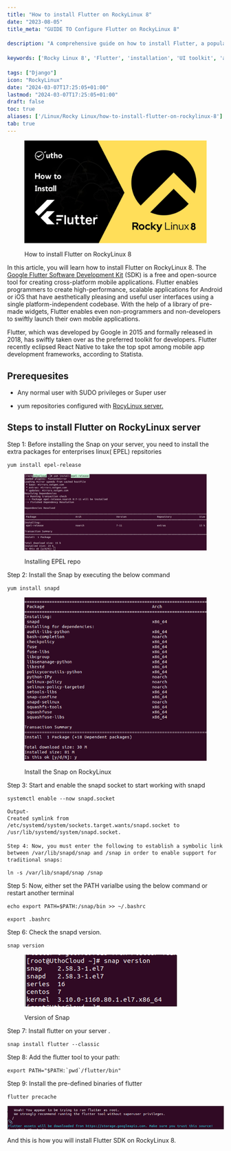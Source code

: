 ```yaml
---
title: "How to install Flutter on RockyLinux 8"
date: "2023-08-05"
title_meta: "GUIDE TO Configure Flutter on RockyLinux 8"

description: "A comprehensive guide on how to install Flutter, a popular UI toolkit for building natively compiled applications, on Rocky Linux 8."

keywords: ['Rocky Linux 8', 'Flutter', 'installation', 'UI toolkit', 'app development', 'Linux']

tags: ["Django"]
icon: "RockyLinux"
date: "2024-03-07T17:25:05+01:00"
lastmod: "2024-03-07T17:25:05+01:00" 
draft: false
toc: true
aliases: ['/Linux/Rocky Linux/how-to-install-flutter-on-rockylinux-8']
tab: true
---
```


<figure>

![How to install Flutter on RockyLinux 8](images/How-to-install-Flutter-on-RockyLinux-8.jpg)

<figcaption>

How to install Flutter on RockyLinux 8

</figcaption>

</figure>

In this article, you will learn how to install Flutter on RockyLinux 8. The [Google Flutter Software Development Kit](https://www.google.com/url?sa=t&rct=j&q=&esrc=s&source=web&cd=&cad=rja&uact=8&ved=2ahUKEwjDkcjXh87_AhXwTWwGHT1DAWkQFnoECCwQAQ&url=https%3A%2F%2Fen.wikipedia.org%2Fwiki%2FFlutter_(software)&usg=AOvVaw1z7ttZfRm6kiLnu3vpU37s&opi=89978449) (SDK) is a free and open-source tool for creating cross-platform mobile applications. Flutter enables programmers to create high-performance, scalable applications for Android or iOS that have aesthetically pleasing and useful user interfaces using a single platform-independent codebase. With the help of a library of pre-made widgets, Flutter enables even non-programmers and non-developers to swiftly launch their own mobile applications.

Flutter, which was developed by Google in 2015 and formally released in 2018, has swiftly taken over as the preferred toolkit for developers. Flutter recently eclipsed React Native to take the top spot among mobile app development frameworks, according to Statista.

## Prerequesites

- Any normal user with SUDO privileges or Super user

- yum repositories configured with [RocyLinux server.](https://utho.com/docs/tutorial/microhost-product-details/)

## Steps to install Flutter on RockyLinux server

Step 1: Before installing the Snap on your server, you need to install the extra packages for enterprises linux( EPEL) repsitories

```
yum install epel-release
```
<figure>

![Installing EPEL repo ](images/image-1176.png)

<figcaption>

Installing EPEL repo

</figcaption>

</figure>

Step 2: Install the Snap by executing the below command

```
yum install snapd
```
<figure>

![Install the Snap on Centos](images/image-1177.png)

<figcaption>

Install the Snap on RockyLinux

</figcaption>

</figure>

Step 3: Start and enable the snapd socket to start working with snapd

```
systemctl enable --now snapd.socket
```
```
Output-
Created symlink from /etc/systemd/system/sockets.target.wants/snapd.socket to /usr/lib/systemd/system/snapd.socket.

Step 4: Now, you must enter the following to establish a symbolic link between /var/lib/snapd/snap and /snap in order to enable support for traditional snaps:
```

```
ln -s /var/lib/snapd/snap /snap
```
Step 5: Now, either set the PATH varialbe using the below command or restart another terminal

```
echo export PATH=$PATH:/snap/bin >> ~/.bashrc
```
```
export .bashrc
```
Step 6: Check the snapd version.

```
snap version
```
<figure>

![](images/image-1178.png)

<figcaption>

Version of Snap

</figcaption>

</figure>

Step 7: Install flutter on your server .

```
snap install flutter --classic
```
Step 8: Add the flutter tool to your path:

```
export PATH="$PATH:`pwd`/flutter/bin"
```
Step 9: Install the pre-defined binaries of flutter

```
flutter precache
```
![](images/image-1179.png)

And this is how you will install Flutter SDK on RockyLinux 8.
